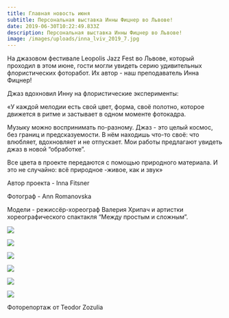 ```yaml
---
title: Главная новость июня
subtitle: Персональная выставка Инны Фицнер во Львове!
date: 2019-06-30T10:22:49.833Z
description: Персональная выставка Инны Фицнер во Львове!
image: /images/uploads/inna_lviv_2019_7.jpg
---
```

На джазовом фестивале Leopolis Jazz Fest во Львове, который проходил в этом июне, гости могли увидеть серию удивительных флористических фоторабот. Их автор - наш преподаватель Инна Фицнер!

Джаз вдохновил Инну на флористические эксперименты:

«У каждой мелодии есть свой цвет, форма, своё полотно, которое движется в ритме и застывает в одном моменте фотокадра.

Музыку можно воспринимать по-разному. Джаз - это целый космос, без границ и предсказуемости. В нём находишь что-то своё: что влюбляет, вдохновляет и не отпускает. Мои работы предлагают увидеть джаз в новой “обработке”.

Все цвета в проекте передаются с помощью природного материала. И это не случайно: всё природное -живое, как и звук»



Автор проекта - Inna Fitsner 

Фотограф - Ann Romanovska

Модели - режиссёр-хореограф Валерия Хрипач и артистки хореографического спактакля “Между простым и сложным”.



![](/images/uploads/inna_lviv_2019_1.jpg)

![](/images/uploads/inna_lviv_2019_2.jpg)

![](/images/uploads/inna_lviv_2019_6.jpg)

![](/images/uploads/inna_lviv_2019_3.jpg)

![](/images/uploads/inna_lviv_2019_5.jpg)

![](/images/uploads/inna_lviv_2019_4.jpg)



Фоторепортаж от Teodor Zozulia
